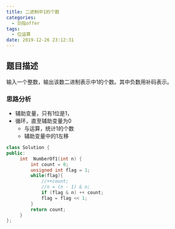 ```yaml
---
title: 二进制中1的个数
categories:
  - 剑指offer
tags:
  - 位运算
date: 2019-12-26 23:12:31
---
```


## 题目描述
输入一个整数，输出该数二进制表示中1的个数。其中负数用补码表示。
### 思路分析
- 辅助变量，只有1位是1，
- 循环，直至辅助变量为0
    - 与运算，统计1的个数
    - 辅助变量中的1左移
```cpp
class Solution {
public:
     int  NumberOf1(int n) {
         int count = 0;
         unsigned int flag = 1;
         while(flag){
             //++count;
             //n = (n - 1) & n;
             if (flag & n) ++ count;
             flag = flag << 1;
         }
         return count;
     }
};

```